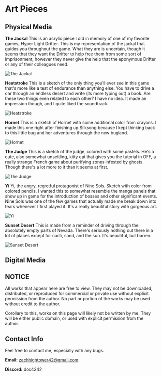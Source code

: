 # Art Pieces

## Physical Media

**The Jackal**
This is an acrylic piece I did in memory of one of my favorite games, Hyper Light Drifter. This is my representation of the jackal that guides you throughout the game. What they are is uncertain, though it seems that they want the Drifter to help free them from some sort of imprisonment, however they never give the help that the eponymous Drifter or any of their colleagues need. 

![The Jackal](theJackal.jpg)

**Heatstroke**
This is a sketch of the only thing you'll ever see in this game that's more like a test of endurance than anything else. You have to drive a car through an endless desert and write (its more typing out) a book. Are these two things even related to each other? I have no idea. It made an impression though, and I quite liked the soundtrack.

![Heatstroke](heatstroke.jpg)

**Hornet**
This is a sketch of Hornet with some additional color from crayons. I made this one right after finishing up Silksong because I kept thinking back to this little bug and her adventures through the new bugland. 

![Hornet](hornet.jpg)

**The Judge**
This is a sketch of the judge, colored with some pastels. He's a cute, also somewhat unsettling, kitty cat that gives you the tutorial in OFF, a really strange French game about purifying zones infested by ghosts. Though there's a lot more to it than it seems at first. 

![The Judge](theJudge.jpg)

**Yi**
Yi, the angry, regretful protagonist of Nine Sols. Sketch with color from colored pencils. I wanted this to somewhat resemble the manga panels that show up in game for the introduction of bosses and other significant events. Nine Sols was one of the few games that actually made me break down into tears whenever I first played it. It's a really beautiful story with gorgeous art. 

![Yi](yiNineSols.jpg)

**Sunset Desert**
This is made from a reminder of driving through the absolutely empty parts of Nevada. There's seriously nothing out there in a lot of places except for cacti, sand, and the sun. It's beautiful, but barren. 

![Sunset Desert](sunsetDesert.jpg)

## Digital Media



## NOTICE 
All works that appear here are free to view. They may not be downloaded, distributed, or reproduced for commercial or private use without explicit permission from the author. No part or portion of the works may be used without credit to the author.

Corollary to this, works on this page will likely not be written by me. They will be either public domain, or used with explicit permission from the author. 

## Contact Info

Feel free to contact me, especially with any bugs.

**Email:** zachhightower42@gmail.com

**Discord:** doc4242